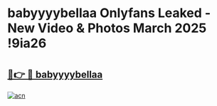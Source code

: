 # babyyyybellaa Onlyfans Leaked - New Video & Photos March 2025 !9ia26

# <h2><a href="https://1hb4xg.iuczelnia.edu.pl?title=babyyyybellaa&ref=9ia26">🔗👉 🔴 babyyyybellaa</a></h2>

[![acn](https://github.com/user-attachments/assets/0f9c940e-d8b0-45ae-aac7-cd30a18b3e1c)](https://1hb4xg.iuczelnia.edu.pl?title=babyyyybellaa&ref=9ia26)

